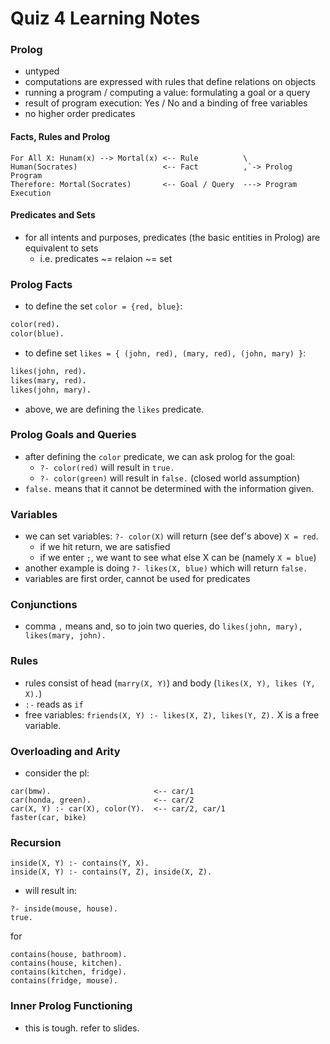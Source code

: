 # Quiz 4 Learning Notes

### Prolog
- untyped
- computations are expressed with rules that define relations on objects
- running a program / computing a value: formulating a goal or a query
- result of program execution: Yes / No and a binding of free variables
- no higher order predicates

#### Facts, Rules and Prolog
```
For All X: Hunam(x) --> Mortal(x) <-- Rule 			\
Human(Socrates)					  <-- Fact 			,`-> Prolog Program
Therefore: Mortal(Socrates)		  <-- Goal / Query  ---> Program Execution
```

#### Predicates and Sets
- for all intents and purposes, predicates (the basic entities in Prolog) are equivalent to sets
	- i.e. predicates ~= relaion ~= set

### Prolog Facts
- to define the set `color = {red, blue}`:
```prolog
color(red).
color(blue).
```
- to define set `likes = { (john, red), (mary, red), (john, mary) }`:
```prolog
likes(john, red).
likes(mary, red).
likes(john, mary).
```
- above, we are defining the `likes` predicate.

### Prolog Goals and Queries
- after defining the `color` predicate, we can ask prolog for the goal: 
	- `?- color(red)` will result in `true.`
	- `?- color(green)` will result in `false.` (closed world assumption)
- `false.` means that it cannot be determined with the information given.

### Variables
- we can set variables: `?- color(X)` will return (see def's above) `X = red`. 
	- if we hit return, we are satisfied
	- if we enter `;`, we want to see what else X can be (namely `X = blue`)
- another example is doing `?- likes(X, blue)` which will return `false.`
- variables are first order, cannot be used for predicates

### Conjunctions
- comma `,` means and, so to join two queries, do `likes(john, mary), likes(mary, john).`

### Rules
- rules consist of head (`marry(X, Y)`) and body (`likes(X, Y), likes (Y, X).`)
- `:-` reads as `if`
- free variables: `friends(X, Y) :- likes(X, Z), likes(Y, Z).` X is a free variable.

### Overloading and Arity
- consider the pl:
```
car(bmw).						<-- car/1
car(honda, green).				<-- car/2
car(X, Y) :- car(X), color(Y).	<-- car/2, car/1
faster(car, bike)				
```

### Recursion
```
inside(X, Y) :- contains(Y, X).
inside(X, Y) :- contains(Y, Z), inside(X, Z).
```
- will result in:
```
?- inside(mouse, house).
true.
```
for 
```
contains(house, bathroom).
contains(house, kitchen).
contains(kitchen, fridge).
contains(fridge, mouse).
```

### Inner Prolog Functioning 
- this is tough. refer to slides. 